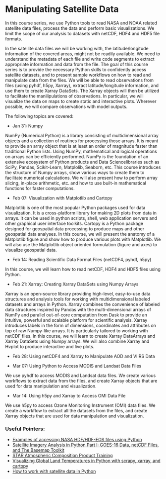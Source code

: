 # Manipulating Satellite Data

In this course series, we use Python tools to read NASA and NOAA related satellite data files,
process the data and perform basic visualizations.
We limit the scope of our analysis to datasets with netCDF, HDF4 and HDF5
file formats. 

In the satellite data files we will be working with, the latitude/longitude
information of the covered areas, might not be readily available.
We need to understand the metadata of each file and write code
segments to extract appropriate information and data from the file.
The goal of this course series is to provide the necessary Python skills
to confidently access satellite datasets, and to present sample workflows on how to
read and manipulate data from the files.
We will be able to read observations from files
(using pyhdf, h5py, Xarray), extract latitude/longitude information,
and use them to create Xarray DataSets.
The Xarray objects will then be utilized to facilitate the manilipulations of observations.
In particular, we will visualize the data on maps to create static and interactive plots.
Wherever possible, we will compare observations with model outputs.

The following topics are covered:

- Jan 31: Numpy

NumPy (Numerical Python) is a library consisting of multidimensional array objects and a 
collection of routines for processing those arrays. 
It is meant to provide an array object that is at least an order of magnitude faster than 
traditional Python lists. 
Using NumPy, mathematical and logical operations on arrays can be efficiently performed. 
NumPy is the foundation of an extensive ecosystem of Python products and Data Sciencelibraries
such as SciPy, Pandas, Scikit-Learn, Matplolib, Seaborn, etc.
This course introduces the structure of Numpy arrays, show various ways to create them 
to facilitate numerical calculations. We will also present how to perform array slicing, 
in-place arithmetic, etc. and how to use built-in mathematical functions for faster computations.

- Feb 07: Visualization with Matplotlib and Cartopy

Matplotlib is one of the most popular Python packages used for data visualization. 
It is a cross-platform library for making 2D plots from data in arrays. 
It can be used in python scripts, shell, web application servers and other 
graphical user interface toolkits. 
Cartopy is a Python package designed for geospatial data processing to produce 
maps and other geospatial data analyses.
In this course, we will present the anatomy of a Matplotlib figure and show how to 
produce various plots with Matplotlib.
We will also use the Matplotlib object oriented formulation (figure and axes)
to visualize geospatial data.

- Feb 14: Reading Scientific Data Format Files (netCDF4, pyhdf, h5py)

In this course, we will learn how to read netCDF, HDF4 and HDF5 files
using Python.

- Feb 21: Xarray: Creating Xarray DataSets using Numpy Arrays

Xarray is an open-source library providing high-level, easy-to-use data structures 
and analysis tools for working with multidimensional labeled datasets and arrays in Python. 
Xarray combines the convenience of labeled data structures inspired by Pandas 
with the multi-dimensional arrays of NumPy and parallel out-of-core computation from Dask 
to provide an intuitive, powerful and scalable platform for scientific analysis. 
Xarray introduces labels in the form of dimensions, coordinates and attributes on top of 
raw Numpy-like arrays. It is particularly tailored to working with netCDF files.
In this course, we will learn to create Xarray DataArrays and Xarray DataSets
using Numpy arrays.
We will also combine Xarray and Hvplot to produce interactive and live plots.


- Feb 28: Using netCDF4 and Xarray to Manipulate AOD and VIIRS Data


- Mar 07: Using Python to Access MODIS and Landsat Data Files

We use pyhdf to access MODIS and Landsat data files.
We create various workflows to extract data from the files, 
and create Xarray objects that are used for data manipulation and visualization.

- Mar 14: Using h5py and Xarray to Access OMI Data File

We use h5py to access Ozone Monitoring Instrument (OMI) data files.
We create a workflow to extract all the datasets from the files, 
and create Xarray objects that are used for data manipulation and visualization.


### Useful Pointers:

- [Examples of accessing NASA HDF/HDF-EOS files using Python](https://hdfeos.org/zoo/index_openLaRC_Examples.php)
- [Satellite Imagery Analysis in Python Part I: GOES-16 Data, netCDF Files, and The Basemap Toolkit](https://makersportal.com/blog/2019/7/8/satellite-imagery-analysis-in-python-part-i-goes-16-data-netcdf-files-and-the-basemap-toolkit)
- [STAR Atmospheric Composition Product Training](https://www.star.nesdis.noaa.gov/atmospheric-composition-training/)
- [Visualizing Global Land Temperatures in Python with scrapy, xarray, and cartopy](https://cbrownley.wordpress.com/category/python/)
- [How to work with satellite data in Python](https://coastwatch.gitbook.io/satellite-course/tutorials/python-tutorial/1.-how-to-work-with-satellite-data-in-python)



